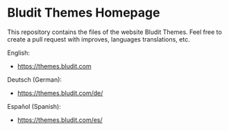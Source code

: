 # Bludit Themes Homepage
This repository contains the files of the website Bludit Themes.
Feel free to create a pull request with improves, languages translations, etc.

English:
- https://themes.bludit.com

Deutsch (German):
- https://themes.bludit.com/de/

Español (Spanish):
- https://themes.bludit.com/es/